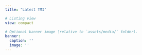 ```yaml
---
title: "Latest TMI"

# Listing view
view: compact

# Optional banner image (relative to `assets/media/` folder).
banner:
  caption: ''
  image: ''
---
```


